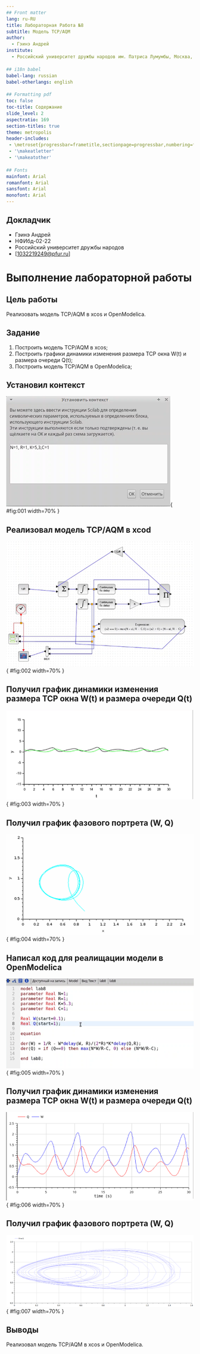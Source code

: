 ```yaml
---
## Front matter
lang: ru-RU
title: Лабораторная Работа №8
subtitle: Модель TCP/AQM
author:
  - Гэинэ Андрей
institute:
  - Российский университет дружбы народов им. Патриса Лумумбы, Москва, Россия

## i18n babel
babel-lang: russian
babel-otherlangs: english

## Formatting pdf
toc: false
toc-title: Содержание
slide_level: 2
aspectratio: 169
section-titles: true
theme: metropolis
header-includes:
 - \metroset{progressbar=frametitle,sectionpage=progressbar,numbering=fraction}
 - '\makeatletter'
 - '\makeatother'

## Fonts
mainfont: Arial
romanfont: Arial
sansfont: Arial
monofont: Arial
---
```



## Докладчик


  * Гэинэ Андрей
  * НФИбд-02-22
  * Российский университет дружбы народов
  * [1032219249@pfur.ru]
  
# Выполнение лабораторной работы

## Цель работы

Реализовать модель TCP/AQM в xcos и OpenModelica.

## Задание

1. Построить модель TCP/AQM в xcos;
2. Построить графики динамики изменения размера TCP окна W(t) и размера очереди Q(t);
3. Построить модель TCP/AQM в OpenModelica;

## Установил контекст

![Установка контекста](image/1.png){ #fig:001 width=70% }

## Реализовал модель TCP/AQM в xcod

![Реализация модели в xcos](image/2.png){ #fig:002 width=70% }

## Получил график динамики изменения размера TCP окна W(t) и размера очереди Q(t)

![Динамика изменения размера TCP окна W(t) и размера очереди Q(t)](image/3.png){ #fig:003 width=70% }

## Получил график фазового портрета (W, Q)

![Фазовый портрет (W, Q)](image/4.png){ #fig:004 width=70% }

## Написал код для реалищации модели в OpenModelica

![Код для OpenModelica](image/5.png){ #fig:005 width=70% }

## Получил график динамики изменения размера TCP окна W(t) и размера очереди Q(t)

![Динамика изменения размера TCP окна W(t) и размера очереди Q(t)](image/6.png){ #fig:006 width=70% }

## Получил график фазового портрета (W, Q)

![Фазовый портрет (W, Q)](image/7.png){ #fig:007 width=70% }

## Выводы

Реализовал модель TCP/AQM в xcos и OpenModelica.